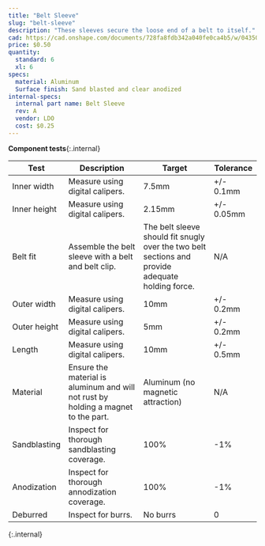 ```yaml
---
title: "Belt Sleeve"
slug: "belt-sleeve"
description: "These sleeves secure the loose end of a belt to itself."
cad: https://cad.onshape.com/documents/728fa8fdb342a040fe0ca4b5/w/0435033a7c78b02e71d0f721/e/cf9f3dd86206a0c6bf670c82?renderMode=0&uiState=6255c67c46b4a5023f0a838b
price: $0.50
quantity:
  standard: 6
  xl: 6
specs:
  material: Aluminum
  Surface finish: Sand blasted and clear anodized
internal-specs:
  internal part name: Belt Sleeve
  rev: A
  vendor: LDO
  cost: $0.25
---
```


**Component tests**{:.internal}

|Test         |Description  |Target       |Tolerance    |
|-------------|-------------|-------------|-------------|
|Inner width  |Measure using digital calipers.|7.5mm|+/- 0.1mm
|Inner height |Measure using digital calipers.|2.15mm|+/- 0.05mm
|Belt fit     |Assemble the belt sleeve with a belt and belt clip.|The belt sleeve should fit snugly over the two belt sections and provide adequate holding force.|N/A
|Outer width  |Measure using digital calipers.|10mm|+/- 0.2mm
|Outer height |Measure using digital calipers.|5mm|+/- 0.2mm
|Length       |Measure using digital calipers.|10mm|+/- 0.5mm
|Material     |Ensure the material is aluminum and will not rust by holding a magnet to the part.|Aluminum (no magnetic attraction)|N/A
|Sandblasting |Inspect for thorough sandblasting coverage.|100%|-1%
|Anodization  |Inspect for thorough annodization coverage.|100%|-1%
|Deburred     |Inspect for burrs.|No burrs|0
{:.internal}
